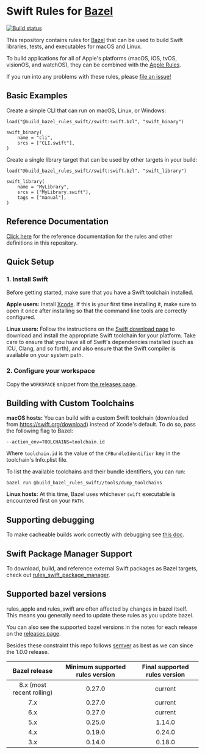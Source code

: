# Swift Rules for [Bazel](https://bazel.build)

[![Build status](https://badge.buildkite.com/d562b11425e192a8f6ba9c43715bc8364985bccf54e4b9194a.svg?branch=master)](https://buildkite.com/bazel/rules-swift-swift)

This repository contains rules for [Bazel](https://bazel.build) that can be
used to build Swift libraries, tests, and executables for macOS and Linux.

To build applications for all of Apple's platforms (macOS, iOS, tvOS,
visionOS, and watchOS), they can be combined with the
[Apple Rules](https://github.com/bazelbuild/rules_apple).

If you run into any problems with these rules, please
[file an issue!](https://github.com/bazelbuild/rules_swift/issues/new)

## Basic Examples

Create a simple CLI that can run on macOS, Linux, or Windows:

```bzl
load("@build_bazel_rules_swift//swift:swift.bzl", "swift_binary")

swift_binary(
    name = "cli",
    srcs = ["CLI.swift"],
)
```

Create a single library target that can be used by other targets in your
build:

```bzl
load("@build_bazel_rules_swift//swift:swift.bzl", "swift_library")

swift_library(
    name = "MyLibrary",
    srcs = ["MyLibrary.swift"],
    tags = ["manual"],
)
```

## Reference Documentation

[Click here](https://github.com/bazelbuild/rules_swift/tree/master/doc)
for the reference documentation for the rules and other definitions in this
repository.

## Quick Setup

### 1. Install Swift

Before getting started, make sure that you have a Swift toolchain installed.

**Apple users:** Install [Xcode](https://developer.apple.com/xcode/downloads/).
If this is your first time installing it, make sure to open it once after
installing so that the command line tools are correctly configured.

**Linux users:** Follow the instructions on the
[Swift download page](https://swift.org/download/) to download and install the
appropriate Swift toolchain for your platform. Take care to ensure that you have
all of Swift's dependencies installed (such as ICU, Clang, and so forth), and
also ensure that the Swift compiler is available on your system path.

### 2. Configure your workspace

Copy the `WORKSPACE` snippet from [the releases
page](https://github.com/bazelbuild/rules_swift/releases).

## Building with Custom Toolchains

**macOS hosts:** You can build with a custom Swift toolchain (downloaded
from https://swift.org/download) instead of Xcode's default. To do so,
pass the following flag to Bazel:

```lang-none
--action_env=TOOLCHAINS=toolchain.id
```

Where `toolchain.id` is the value of the `CFBundleIdentifier` key in the
toolchain's Info.plist file.

To list the available toolchains and their bundle identifiers, you can run:

```command
bazel run @build_bazel_rules_swift//tools/dump_toolchains
```

**Linux hosts:** At this time, Bazel uses whichever `swift` executable is
encountered first on your `PATH`.

## Supporting debugging

To make cacheable builds work correctly with debugging see
[this doc](doc/debuggable_remote_swift.md).

## Swift Package Manager Support

To download, build, and reference external Swift packages as Bazel
targets, check out
[rules_swift_package_manager](https://github.com/cgrindel/rules_swift_package_manager).

## Supported bazel versions

rules_apple and rules_swift are often affected by changes in bazel
itself. This means you generally need to update these rules as you
update bazel.

You can also see the supported bazel versions in the notes for each
release on the [releases
page](https://github.com/bazelbuild/rules_swift/releases).

Besides these constraint this repo follows [semver](https://semver.org/)
as best as we can since the 1.0.0 release.

| Bazel release | Minimum supported rules version | Final supported rules version|
|:-------------------:|:-------------------:|:-------------------------:|
| 8.x (most recent rolling) | 0.27.0 | current |
| 7.x | 0.27.0 | current |
| 6.x | 0.27.0 | current |
| 5.x | 0.25.0 | 1.14.0 |
| 4.x | 0.19.0 | 0.24.0 |
| 3.x | 0.14.0 | 0.18.0 |
